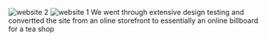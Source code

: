 
![website 2](https://github.com/aao62520/IS218-Final/assets/125418782/1b1dd6dc-0f1e-4afc-9c85-2bd7282db808)
![website 1](https://github.com/aao62520/IS218-Final/assets/125418782/e0cad2c5-da41-49cd-8d29-40ab9877277f)
We went through extensive design testing and convertted the site from an oline storefront to essentially an online billboard for a tea shop 
